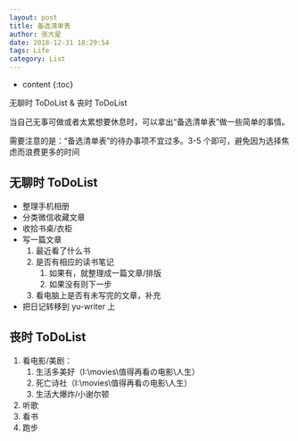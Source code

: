 ```yaml
---
layout: post 
title: 备选清单表
author: 张大星
date: 2018-12-31 18:29:54
tags: Life
category: List
---
```

* content
{:toc}

无聊时 ToDoList & 丧时 ToDoList





当自己无事可做或者太累想要休息时，可以拿出“备选清单表”做一些简单的事情。

需要注意的是：“备选清单表”的待办事项不宜过多。3-5 个即可，避免因为选择焦虑而浪费更多的时间

## 无聊时 ToDoList 

*   整理手机相册
*   分类微信收藏文章
*   收拾书桌/衣柜
*   写一篇文章
    1.  最近看了什么书
    2.  是否有相应的读书笔记
        1.  如果有，就整理成一篇文章/排版
        2.  如果没有则下一步
    3.  看电脑上是否有未写完的文章，补充
*   把日记转移到 yu-writer 上

## 丧时 ToDoList

1.  看电影/美剧：
    1.  生活多美好（I:\movies\值得再看の电影\人生）
    2.  死亡诗社（I:\movies\值得再看の电影\人生）
    3.  生活大爆炸/小谢尔顿
2.  听歌
3.  看书
4.  跑步 

